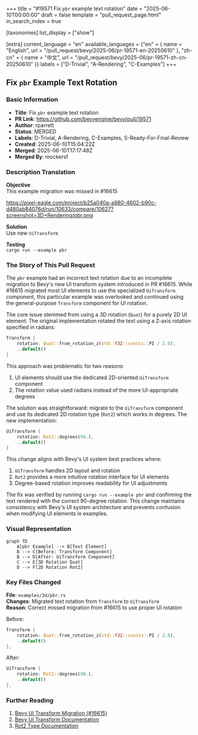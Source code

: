 +++
title = "#19571 Fix `pbr` example text rotation"
date = "2025-06-10T00:00:00"
draft = false
template = "pull_request_page.html"
in_search_index = true

[taxonomies]
list_display = ["show"]

[extra]
current_language = "en"
available_languages = {"en" = { name = "English", url = "/pull_request/bevy/2025-06/pr-19571-en-20250610" }, "zh-cn" = { name = "中文", url = "/pull_request/bevy/2025-06/pr-19571-zh-cn-20250610" }}
labels = ["D-Trivial", "A-Rendering", "C-Examples"]
+++

## Fix `pbr` Example Text Rotation

### Basic Information
- **Title**: Fix `pbr` example text rotation
- **PR Link**: https://github.com/bevyengine/bevy/pull/19571
- **Author**: rparrett
- **Status**: MERGED
- **Labels**: D-Trivial, A-Rendering, C-Examples, S-Ready-For-Final-Review
- **Created**: 2025-06-10T15:04:22Z
- **Merged**: 2025-06-10T17:17:48Z
- **Merged By**: mockersf

### Description Translation
**Objective**  
This example migration was missed in #16615  

https://pixel-eagle.com/project/b25a040a-a980-4602-b90c-d480ab84076d/run/10633/compare/10627?screenshot=3D+Rendering/pbr.png  

**Solution**  
Use new `UiTransform`  

**Testing**  
`cargo run --example pbr`

### The Story of This Pull Request
The `pbr` example had an incorrect text rotation due to an incomplete migration to Bevy's new UI transform system introduced in PR #16615. While #16615 migrated most UI elements to use the specialized `UiTransform` component, this particular example was overlooked and continued using the general-purpose `Transform` component for UI rotation. 

The core issue stemmed from using a 3D rotation (`Quat`) for a purely 2D UI element. The original implementation rotated the text using a Z-axis rotation specified in radians:
```rust
Transform {
    rotation: Quat::from_rotation_z(std::f32::consts::PI / 2.0),
    ..default()
}
```
This approach was problematic for two reasons:
1. UI elements should use the dedicated 2D-oriented `UiTransform` component
2. The rotation value used radians instead of the more UI-appropriate degrees

The solution was straightforward: migrate to the `UiTransform` component and use its dedicated 2D rotation type (`Rot2`) which works in degrees. The new implementation:
```rust
UiTransform {
    rotation: Rot2::degrees(90.),
    ..default()
}
```
This change aligns with Bevy's UI system best practices where:
1. `UiTransform` handles 2D layout and rotation
2. `Rot2` provides a more intuitive rotation interface for UI elements
3. Degree-based rotation improves readability for UI adjustments

The fix was verified by running `cargo run --example pbr` and confirming the text rendered with the correct 90-degree rotation. This change maintains consistency with Bevy's UI system architecture and prevents confusion when modifying UI elements in examples.

### Visual Representation
```mermaid
graph TD
    A[pbr Example] --> B[Text Element]
    B --> C[Before: Transform Component]
    B --> D[After: UiTransform Component]
    C --> E[3D Rotation Quat]
    D --> F[2D Rotation Rot2]
```

### Key Files Changed
**File**: `examples/3d/pbr.rs`  
**Changes**: Migrated text rotation from `Transform` to `UiTransform`  
**Reason**: Correct missed migration from #16615 to use proper UI rotation  

Before:
```rust
Transform {
    rotation: Quat::from_rotation_z(std::f32::consts::PI / 2.0),
    ..default()
},
```

After:
```rust
UiTransform {
    rotation: Rot2::degrees(90.),
    ..default()
},
```

### Further Reading
1. [Bevy UI Transform Migration (#16615)](https://github.com/bevyengine/bevy/pull/16615)
2. [Bevy UI Transform Documentation](https://docs.rs/bevy_ui/latest/bevy_ui/struct.UiTransform.html)
3. [Rot2 Type Documentation](https://docs.rs/glam/latest/glam/struct.Rot2.html)